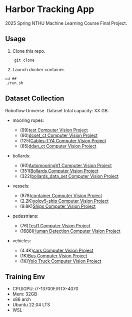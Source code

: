 #  Harbor Tracking App

2025 Spring NTHU Machine Learning Course Final Project.

## Usage

1. Clone this repo.

```git
    git clone 
```


2. Launch docker container.

```
cd ##
./run.sh
```


## Dataset Collection

Roboflow Universe.
Dataset total capacity: XX GB.

* mooring ropes:
    - (99)[test Computer Vision Project](https://universe.roboflow.com/project-frv8d/test-qzg8d)
    - (60)[dcset_ct Computer Vision Project](https://universe.roboflow.com/qnapcvgd3/dcset_ct-2nfuq)
    - (125)[Cables-TY4 Computer Vision Project](https://universe.roboflow.com/cables/cables-ty4)
    - (65)[ddan_ct Computer Vision Project](https://universe.roboflow.com/qnapcvgd3/ddan_ct-say7r)

* bollards:
    - (60)[AutomooringV1 Computer Vision Project](https://universe.roboflow.com/trail-eb3tt/automooringv1)
    - (351)[Bollards Computer Vision Project](https://universe.roboflow.com/testing-0bbg4/bollards)
    - (322)[bollards_data_set Computer Vision Project](https://universe.roboflow.com/testing-0bbg4/bollards_data_set)

* vessels:
    - (878)[container Computer Vision Project](https://universe.roboflow.com/yolo-project/container-z5pd0)
    - (2.2K)[yolov5-ship Computer Vision Project](https://universe.roboflow.com/vahall/yolov5-ship)
    - (9.8K)[Ships Computer Vision Project](https://universe.roboflow.com/workspace-eabjt/ships-zp234)

* pedestrians:
    - (76)[Test1 Computer Vision Project](https://universe.roboflow.com/test-qsxsp/test1-ybftl)
    - (1688)[Human Detection Computer Vision Project](https://universe.roboflow.com/humandetectionv2/human-detection-w3rnj)

* vehicles:
    - (4.4K)[cars Computer Vision Project](https://universe.roboflow.com/sas-qehgd/cars-qtxnb)
    - (1K)[Bus Computer Vision Project](https://universe.roboflow.com/school-sypou/bus-zlyqq)
    - (1K)[Yolo Truck Computer Vision Project](https://universe.roboflow.com/yolo-d3ogg/yolo-truck-mfz12)


## Training Env

* CPU/GPU: i7-13700F/RTX-4070
* Mem: 32GB
* x86 arch
* Ubuntu 22.04 LTS
* WSL